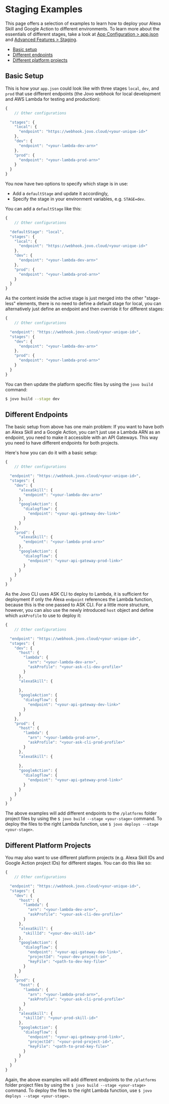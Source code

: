 # Staging Examples

This page offers a selection of examples to learn how to deploy your Alexa Skill and Google Action to different environments. To learn more about the essentials of different stages, take a look at [App Configuration > app.json](../03_app-configuration/app-json.md './app-json') and [Advanced Features > Staging](../07_advanced#staging './advanced#staging').

* [Basic setup](#basic-setup)
* [Different endpoints](#different-endpoints)
* [Different platform projects](#different-platform-projects)

## Basic Setup

This is how your `app.json` could look like with three stages `local`, `dev`, and `prod` that use different endpoints (the Jovo webhook for local development and AWS Lambda for testing and production):

```javascript
{
	// Other configurations

  "stages": {
    "local": {
      "endpoint": "https://webhook.jovo.cloud/<your-unique-id>"
    },
    "dev": {
      "endpoint": "<your-lambda-dev-arn>"
    },
    "prod": {
      "endpoint": "<your-lambda-prod-arn>"
    }
  }
}
```

You now have two options to specify which stage is in use:

* Add a `defaultStage` and update it accordingly, 
* Specify the stage in your environment variables, e.g. `STAGE=dev`.

You can add a `defaultStage` like this:

```javascript
{
	// Other configurations

  "defaultStage": "local",
  "stages": {
    "local": {
      "endpoint": "https://webhook.jovo.cloud/<your-unique-id>"
    },
    "dev": {
      "endpoint": "<your-lambda-dev-arn>"
    },
    "prod": {
      "endpoint": "<your-lambda-prod-arn>"
    }
  }
}
```

As the content inside the active stage is just merged into the other "stage-less" elements, there is no need to define a default stage for local, you can alternatively just define an endpoint and then override it for different stages:

```javascript
{
	// Other configurations

  "endpoint": "https://webhook.jovo.cloud/<your-unique-id>",
  "stages": {
    "dev": {
      "endpoint": "<your-lambda-dev-arn>"
    },
    "prod": {
      "endpoint": "<your-lambda-prod-arn>"
    }
  }
}
```

You can then update the platform specific files by using the `jovo build` command:

```sh
$ jovo build --stage dev
```

## Different Endpoints

The basic setup from above has one main problem: If you want to have both an Alexa Skill and a Google Action, you can't just use a Lambda ARN as an endpoint, you need to make it accessible with an API Gateways. This way you need to have different endpoints for both projects.

Here's how you can do it with a basic setup:

```javascript
{
	// Other configurations

  "endpoint": "https://webhook.jovo.cloud/<your-unique-id>",
  "stages": {
    "dev": {
      "alexaSkill": {
        "endpoint": "<your-lambda-dev-arn>"
      },
      "googleAction": {
        "dialogflow": {
          "endpoint": "<your-api-gateway-dev-link>"
        }
      }
    },
    "prod": {
      "alexaSkill": {
        "endpoint": "<your-lambda-prod-arn>"
      },
      "googleAction": {
        "dialogflow": {
          "endpoint": "<your-api-gateway-prod-link>"
        }
      }
    }
  }
}
```
As the Jovo CLI uses ASK CLI to deploy to Lambda, it is sufficient for deployment if only the Alexa `endpoint` references the Lambda function, because this is the one passed to ASK CLI. For a little more structure, however, you can also use the newly introduced `host` object and define which `askProfile` to use to deploy it:

```javascript
{
	// Other configurations

  "endpoint": "https://webhook.jovo.cloud/<your-unique-id>",
  "stages": {
    "dev": {
      "host": {
        "lambda": {
          "arn": "<your-lambda-dev-arn>",
          "askProfile": "<your-ask-cli-dev-profile>"
        }
      },
      "alexaSkill": {
        
      },
      "googleAction": {
        "dialogflow": {
          "endpoint": "<your-api-gateway-dev-link>"
        }
      }
    },
    "prod": {
      "host": {
        "lambda": {
          "arn": "<your-lambda-prod-arn>",
          "askProfile": "<your-ask-cli-prod-profile>"
        }
      },
      "alexaSkill": {
        
      },
      "googleAction": {
        "dialogflow": {
          "endpoint": "<your-api-gateway-prod-link>"
        }
      }
    }
  }
}
```

The above examples will add different endpoints to the `/platforms` folder project files by using the `$ jovo build --stage <your-stage>` command. To deploy the files to the right Lambda function, use `$ jovo deploys --stage <your-stage>`.

## Different Platform Projects

You may also want to use different platform projects (e.g. Alexa Skill IDs and Google Action project IDs) for different stages. You can do this like so:

```javascript
{
	// Other configurations

  "endpoint": "https://webhook.jovo.cloud/<your-unique-id>",
  "stages": {
    "dev": {
      "host": {
        "lambda": {
          "arn": "<your-lambda-dev-arn>",
          "askProfile": "<your-ask-cli-dev-profile>"
        }
      },
      "alexaSkill": {
        "skillId": "<your-dev-skill-id>"
      },
      "googleAction": {
        "dialogflow": {
          "endpoint": "<your-api-gateway-dev-link>",
          "projectId": "<your-dev-project-id>",
          "keyFile": "<path-to-dev-key-file>"
        }
      }
    },
    "prod": {
      "host": {
        "lambda": {
          "arn": "<your-lambda-prod-arn>",
          "askProfile": "<your-ask-cli-prod-profile>"
        }
      },
      "alexaSkill": {
        "skillId": "<your-prod-skill-id>"
      },
      "googleAction": {
        "dialogflow": {
          "endpoint": "<your-api-gateway-prod-link>",
          "projectId": "<your-prod-project-id>",
          "keyFile": "<path-to-prod-key-file>"
        }
      }
    }
  }
}
```

Again, the above examples will add different endpoints to the `/platforms` folder project files by using the `$ jovo build --stage <your-stage>` command. To deploy the files to the right Lambda function, use `$ jovo deploys --stage <your-stage>`.

<!--[metadata]: {"title": "Staging Examples", 
                "description": "Learn how to deploy your Alexa Skill and Google Action to different environments",
                "activeSections": ["kb"],
                "expandedSections": "kb",
                "inSections": "kb",
                "breadCrumbs": {"Docs": "docs",
				"Knowledge Base": "docs/kb"
                                },
		"commentsID": "framework/docs/kb/staging-examples",
		"route": "docs/kb/staging-examples"
                }-->
